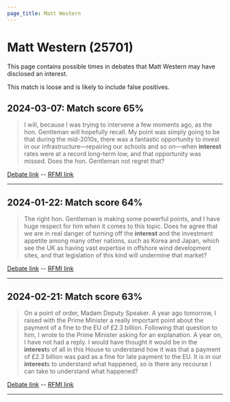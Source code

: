 ```yaml
---
page_title: Matt Western
---
```


# Matt Western  (25701)

This page contains possible times in debates that Matt Western may have disclosed an interest.

This match is loose and is likely to include false positives. 



## 2024-03-07: Match score 65%

>I will, because I was trying to intervene a few moments ago, as the hon. Gentleman will hopefully recall. My point was simply going to be that during the mid-2010s, there was a fantastic opportunity to invest in our infrastructure—repairing our schools and so on—when **interest** rates were at a record long-term low, and that opportunity was missed. Does the hon. Gentleman not regret that?

[Debate link](https://www.theyworkforyou.com/debates/?id=2024-03-07c.1025.4)  --  [RFMI link](https://www.theyworkforyou.com/mp/25701/register)


---



## 2024-01-22: Match score 64%

>The right hon. Gentleman is making some powerful points, and I have huge respect for him when it comes to this topic. Does he agree that we are in real danger of turning off the **interest** and the investment appetite among many other nations, such as Korea and Japan, which see the UK as having vast expertise in offshore wind development sites, and that legislation of this kind will undermine that market?

[Debate link](https://www.theyworkforyou.com/debates/?id=2024-01-22d.53.0)  --  [RFMI link](https://www.theyworkforyou.com/mp/25701/register)


---



## 2024-02-21: Match score 63%

>On a point of order, Madam Deputy Speaker. A year ago tomorrow, I raised with the Prime Minister a really  important point about the payment of a fine to the EU of £2.3 billion. Following that question to him, I wrote to the Prime Minister asking for an explanation. A year on, I have not had a reply. I would have thought it would be in the **interest**s of all in this House to understand how it was that a payment of £2.3 billion was paid as a fine for late payment to the EU. It is in our **interest**s to understand what happened, so is there any recourse I can take to understand what happened?

[Debate link](https://www.theyworkforyou.com/debates/?id=2024-02-21c.715.1)  --  [RFMI link](https://www.theyworkforyou.com/mp/25701/register)


---


